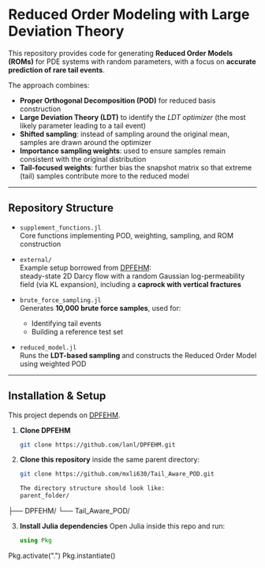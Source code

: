 # Reduced Order Modeling with Large Deviation Theory

This repository provides code for generating **Reduced Order Models (ROMs)** for PDE systems with random parameters, with a focus on **accurate prediction of rare tail events**.  

The approach combines:
- **Proper Orthogonal Decomposition (POD)** for reduced basis construction  
- **Large Deviation Theory (LDT)** to identify the *LDT optimizer* (the most likely parameter leading to a tail event)  
- **Shifted sampling**: instead of sampling around the original mean, samples are drawn around the optimizer  
- **Importance sampling weights**: used to ensure samples remain consistent with the original distribution  
- **Tail-focused weights**: further bias the snapshot matrix so that extreme (tail) samples contribute more to the reduced model  

---

## Repository Structure

- `supplement_functions.jl`  
  Core functions implementing POD, weighting, sampling, and ROM construction  

- `external/`  
  Example setup borrowed from [DPFEHM](https://github.com/lanl/DPFEHM):  
  steady-state 2D Darcy flow with a random Gaussian log-permeability field (via KL expansion), including a **caprock with vertical fractures**  

- `brute_force_sampling.jl`  
  Generates **10,000 brute force samples**, used for:  
  - Identifying tail events  
  - Building a reference test set  

- `reduced_model.jl`  
  Runs the **LDT-based sampling** and constructs the Reduced Order Model using weighted POD  

---

## Installation & Setup

This project depends on [DPFEHM](https://github.com/lanl/DPFEHM).  

1. **Clone DPFEHM**  
   ```bash
   git clone https://github.com/lanl/DPFEHM.git
2. **Clone this repository** inside the same parent directory:
   ```bash
   git clone https://github.com/mxli630/Tail_Aware_POD.git

   The directory structure should look like:
   parent_folder/
  ├── DPFEHM/
  └── Tail_Aware_POD/

3. **Install Julia dependencies**
   Open Julia inside this repo and run:
   ```julia
   using Pkg
  Pkg.activate(".")
  Pkg.instantiate()
